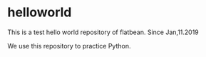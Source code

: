 # helloworld
This is a test hello world repository of flatbean. Since Jan,11.2019

We use this repository to practice Python.
